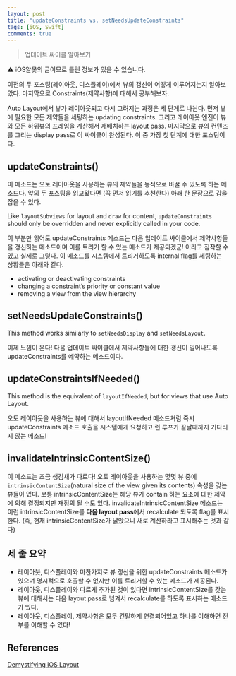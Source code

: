 ```yaml
---
layout: post
title: "updateConstraints vs. setNeedsUpdateConstraints"
tags: [iOS, Swift]
comments: true
---
```


> 업데이트 싸이클 알아보기  

⚠ iOS알못의 글이므로 틀린 정보가 있을 수 있습니다.  

이전의 두 포스팅(레이아웃, 디스플레이)에서 뷰의 갱신이 어떻게 이루어지는지 알아보았다. 마지막으로 Constraints(제약사항)에 대해서 공부해보자.

Auto Layout에서 뷰가 레이아웃되고 다시 그려지는 과정은 세 단계로 나뉜다. 먼저 뷰에 필요한 모든 제약들을 세팅하는 updating constraints. 그리고 레이아웃 엔진이 뷰와 모든 하위뷰의 프레임을 계산해서 재배치하는 layout pass. 마지막으로 뷰의 컨텐츠를 그리는 display pass로 이 싸이클이 완성된다. 이 중 가장 첫 단계에 대한 포스팅이다.

## updateConstraints()

이 메소드는 오토 레이아웃을 사용하는 뷰의 제약들을 동적으로 바꿀 수 있도록 하는 메소드다. 앞의 두 포스팅을 읽고왔다면 (꼭 먼저 읽기를 추천한다) 아래 한 문장으로 감을 잡을 수 있다.

Like `layoutSubviews` for layout and `draw` for content, `updateConstraints` should only be overridden and never explicitly called in your code.

이 부분만 읽어도 updateConstraints 메소드는 다음 업데이트 싸이클에서 제약사항들을 갱신하는 메소드이며 이를 트리거 할 수 있는 메소드가 제공되겠군! 이라고 짐작할 수 있고 실제로 그렇다. 이 메소드를 시스템에서 트리거하도록 internal flag를 세팅하는 상황들은 아래와 같다.

- activating or deactivating constraints
- changing a constraint’s priority or constant value
- removing a view from the view hierarchy

## setNeedsUpdateConstraints()

This method works similarly to `setNeedsDisplay` and `setNeedsLayout`.

이제 느낌이 온다! 다음 업데이트 싸이클에서 제약사항들에 대한 갱신이 일어나도록 updateConstraints를 예약하는 메소드이다.

## updateConstraintsIfNeeded()

This method is the equivalent of `layoutIfNeeded`, but for views that use Auto Layout.

오토 레이아웃을 사용하는 뷰에 대해서 layoutIfNeeded 메소드처럼 즉시 updateConstraints 메소드 호출을 시스템에게 요청하고 런 루프가 끝날때까지 기다리지 않는 메소드!

## invalidateIntrinsicContentSize()

이 메소드는 조금 생김새가 다르다! 오토 레이아웃을 사용하는 몇몇 뷰 중에 `intrinsicContentSize`(natural size of the view given its contents) 속성을 갖는 뷰들이 있다. 보통 intrinsicContentSize는 해당 뷰가 contain 하는 요소에 대한 제약에 의해 결정되지만 재정의 될 수도 있다. invalidateIntrinsicContentSize 메소드는 이런 intrinsicContentSize를 **다음 layout pass**에서 recalculate 되도록 flag를 표시한다. (즉, 현재 intrinsicContentSize가 낡았으니 새로 계산하라고 표시해주는 것과 같다)

## 세 줄 요약

- 레이아웃, 디스플레이와 마찬가지로 뷰 갱신을 위한 updateConstraints 메소드가 있으며 명시적으로 호출할 수 없지만 이를 트리거할 수 있는 메소드가 제공된다.
- 레이아웃, 디스플레이와 다르게 추가된 것이 있다면 intrinsicContentSize를 갖는 뷰에 대해서는 다음 layout pass로 넘겨서 recalculate를 하도록 표시하는 메소드가 있다.
- 레이아웃, 디스플레이, 제약사항은 모두 긴밀하게 연결되어있고 하나를 이해하면 전부를 이해할 수 있다!

## References

[Demystifying iOS Layout](https://tech.gc.com/demystifying-ios-layout/)
